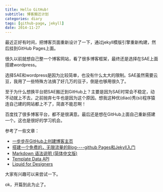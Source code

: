 ```yaml
---
title: Hello GitHub!
subtitle: 博客搬迁计划
categories: diary
tags: [github-page, jekyll]
date: 2014-11-27
---
```


最近正好有时间，把博客页面重新设计了一下，通过jekyll模版引擎重新构建，然后挂到GitHub Pages上面。

很久以前就想自己整一个博客网站，看了很多博客框架，最终还是选择在SAE上面搭建wordpress。

选择SAE和wordpress是因为比较简单，也没有什么太大的限制。SAE虽然需要云豆，我用了一些特殊方法搞了好几万的豆子，倒是也够用很久了。

至于为什么想换平台把SAE搬迁到GitHub上？主要是因为SAE时常会不稳定，动不动就上不去，之前抛弃七牛也是因为这个原因。想我这种优(diao)秀(si)程序猿连自己建的网站都上不了，简直不能忍啊！

百度找了很多博客平台，都不是很满意。最后还是想在GitHub上面自己重新搭建一个。这也是很好的学习机会。

参考了一些文章：

+ [一步步在GitHub上创建博客主页](http://www.pchou.info/web-build/2013/01/03/build-github-blog-page-01.html)
+ [搭建一个免费的，无限流量的Blog----github Pages和Jekyll入门](http://www.ruanyifeng.com/blog/2012/08/blogging_with_jekyll.html)
+ [Markdown 语法说明 (简体中文版)](http://wowubuntu.com/markdown/index.html)
+ [Template Data API](http://jekyllbootstrap.com/api/template-data-api.html)
+ [Liquid for Designers](https://github.com/Shopify/liquid/wiki/Liquid-for-Designers)

大家有兴趣可以来尝试一下。

ok，开篇到此为止了。

